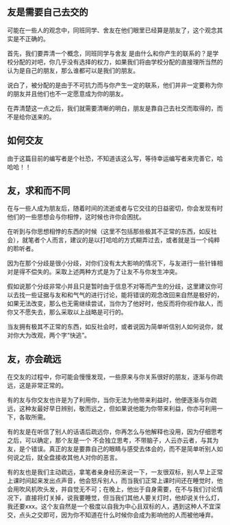 ## 友是需要自己去交的

可能在一些人的观念中，同班同学、舍友在他们眼里已经算是朋友了，这个观念其实是不正确的。

首先，我们要弄清一个概念，同班同学与舍友 是由什么和你产生的联系的？是学校分配的对吧，你几乎没有选择的权力，如果我们将由学校分配的直接理所当然的认为是自己的朋友，那么谁都可以是我们的朋友。

说白了，被分配的是由于不可抗力而与你产生一定的联系，他们并非一定要称为你的朋友并且他们也不一定愿意成为你的朋友。

在弄清楚这一点之后，我们就需要清晰的明白，朋友是靠自己去社交而取得的，而不是给你送来的。

## 如何交友

由于这篇目前的编写者是个社恐，不知道该这么写，等待幸运编写者来完善它，哈哈哈！！

## 友，求和而不同

在与一些人成为朋友后，随着时间的流逝或者与它交往的日益密切，你会发现有时他们的一些思想会与你相悖，这时候也许你会困扰。

在听到与你思想相悖的东西的时候（这里不包括那些极其不正常的东西，如反社会），就笔者个人而言，建议的是以打哈哈的方式糊弄过去，或者就是当一个纯粹的聆听者。

因为在那个分歧是很小分歧，对你们没有太大影响的情况下，与友进行一些针锋相对是得不偿失的。采取上述两种方式是为了让友不与你发生冲突。

假如说那个分歧非常小并且只是暂时由于信息不对等而产生的分歧，这里建议你可以去找一些证据与友和和气气的进行讨论，能将错误的观念改回来自然是极好的，如果无法改变，那么也无需继续尝试，当你为了他好时，他反而将你视作敌人，而你又不愿失去，那么采取以上战略是可行的。

当友拥有极其不正常的东西，如反社会时，或者说因为简单听信别人如何说你，就对你大为改观，两个字“快逃”。

## 友，亦会疏远

在交友的过程中，你可能会慢慢发现，一些原来与你关系很好的朋友，逐渐与你疏远，这是非常正常的。

有的友与你交友也许是为了利用你，当你无法为他带来利益时，他便逐渐与你疏远，这种友最好早日辨别，敬而远之，但如果说他能为你带来利益，你亦可利用一下，各取所需。

有的友是在听信了别人的话语后疏远你，你再怎么与他解释也没用，因为仔细思考之后，可以确定，那个友是一个 不会独立思考，不带脑子，人云亦云者，与其为友，是个错误。真正的友是要靠自己的眼睛与感受去体会的，而不是简单听别人如何说之后，就全盘接收其他人对你的恶言。

有的友也是我们主动疏远，拿笔者亲身经历来说一下，一友很双标，别人早上正常上课时间起来发出点声音，他会怒斥别人，而当我们正常上课时间还在睡觉时，他会用吹风机吹头发，并自觉无不可；在晚上，他出于自身需要，在不与我们讨论情况下，直接将灯关掉，说我要睡觉，但当我们其他人要关灯时，他却说关什么灯，我还要xxx。这个友自然是一个极度以自我为中心且双标的人，遇到这种人不宜深交，点头之交即可，因为你不知道在什么时候你会成为影响他的人而被他唾弃。
